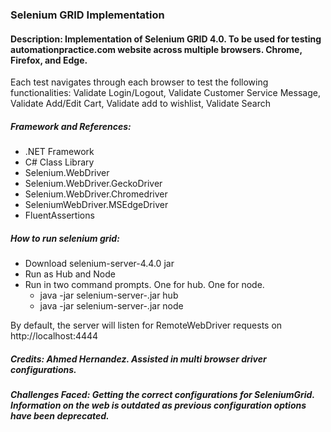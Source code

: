 ### Selenium GRID Implementation

#### Description: Implementation of Selenium GRID 4.0.  To be used for testing automationpractice.com website across multiple browsers.  Chrome, Firefox, and Edge.
Each test navigates through each browser to test the following functionalities:
Validate Login/Logout,
Validate Customer Service Message,
Validate Add/Edit Cart,
Validate add to wishlist,
Validate Search

##### Framework and References:
* .NET Framework
* C# Class Library
* Selenium.WebDriver
* Selenium.WebDriver.GeckoDriver
* Selenium.WebDriver.Chromedriver
* SeleniumWebDriver.MSEdgeDriver
* FluentAssertions

##### How to run selenium grid: 
* Download selenium-server-4.4.0 jar
* Run as Hub and Node
* Run in two command prompts.  One for hub.  One for node.
  * java -jar selenium-server-<version>.jar hub
  * java -jar selenium-server-<version>.jar node

By default, the server will listen for RemoteWebDriver requests on http://localhost:4444

##### Credits:  Ahmed Hernandez.  Assisted in multi browser driver configurations.

##### Challenges Faced:  Getting the correct configurations for SeleniumGrid.  Information on the web is outdated as previous configuration options have been deprecated.
